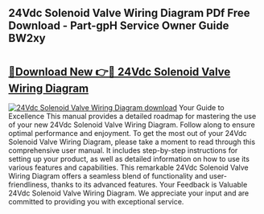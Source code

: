 ## 24Vdc Solenoid Valve Wiring Diagram PDf Free Download - Part-gpH Service Owner Guide BW2xy

# <h2><a href="http://dftbnp.blite.top/?on=24Vdc+Solenoid+Valve+Wiring+Diagram">🔗Download New 👉🔴 24Vdc Solenoid Valve Wiring Diagram</a></h2>

[![24Vdc Solenoid Valve Wiring Diagram download](https://i.imgur.com/lujVjoI.png)](http://dftbnp.blite.top/?on=24Vdc+Solenoid+Valve+Wiring+Diagram)
Your Guide to Excellence This manual provides a detailed roadmap for mastering the use of your new 24Vdc Solenoid Valve Wiring Diagram. Follow along to ensure optimal performance and enjoyment. To get the most out of your 24Vdc Solenoid Valve Wiring Diagram, please take a moment to read through this comprehensive user manual. It includes step-by-step instructions for setting up your product, as well as detailed information on how to use its various features and capabilities. This remarkable 24Vdc Solenoid Valve Wiring Diagram offers a seamless blend of functionality and user-friendliness, thanks to its advanced features. Your Feedback is Valuable 24Vdc Solenoid Valve Wiring Diagram. We appreciate your input and are committed to providing you with exceptional service.
